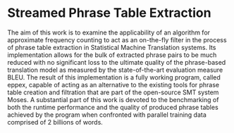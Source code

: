 Streamed Phrase Table Extraction
================================

The aim of this work is to examine the applicability of an algorithm for
approximate frequency counting to act as an on-the-fly filter in the process of phrase
table extraction in Statistical Machine Translation systems. Its implementation allows
for the bulk of extracted phrase pairs to be much reduced with no significant loss to
the ultimate quality of the phrase-based translation model as measured by the
state-of-the-art evaluation measure BLEU. The result of this implementation is a fully
working program, called eppex, capable of acting as an alternative to the existing tools
for phrase table creation and filtration that are part of the open-source SMT system
Moses. A substantial part of this work is devoted to the benchmarking of both the runtime
performance and the quality of produced phrase tables achieved by the program
when confronted with parallel training data comprised of 2 billions of words.

